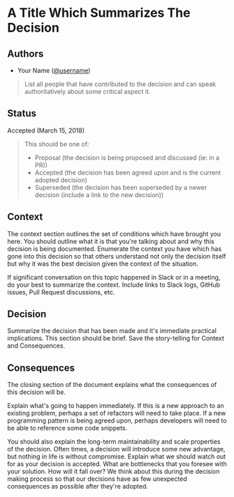 # A Title Which Summarizes The Decision

## Authors

- Your Name ([@username](https://github.com/marpaia))

> List all people that have contributed to the decision and can speak authoritatively about some critical aspect it.

## Status

Accepted (March 15, 2018)

> This should be one of:
> - Proposal (the decision is being proposed and discussed (ie: in a PR))
> - Accepted (the decision has been agreed upon and is the current adopted decision)
> - Superseded (the decision has been superseded by a newer decision (include a link to the new decision))

## Context

The context section outlines the set of conditions which have brought you here. You should outline what it is that you're talking about and why this decision is being documented. Enumerate the context you have which has gone into this decision so that others understand not only the decision itself but why it was the best decision given the context of the situation.

If significant conversation on this topic happened in Slack or in a meeting, do your best to summarize the context. Include links to Slack logs, GitHub issues, Pull Request discussions, etc.

## Decision

Summarize the decision that has been made and it's immediate practical implications. This section should be brief. Save the story-telling for Context and Consequences.


## Consequences

The closing section of the document explains what the consequences of this decision will be.

Explain what's going to happen immediately. If this is a new approach to an existing problem, perhaps a set of refactors will need to take place. If a new programming pattern is being agreed upon, perhaps developers will need to be able to reference some code snippets.

You should also explain the long-term maintainability and scale properties of the decision. Often times, a decision will introduce some new advantage, but nothing in life is without compromise. Explain what we should watch out for as your decision is accepted. What are bottlenecks that you foresee with your solution. How will it fall over? We think about this during the decision making process so that our decisions have as few unexpected consequences as possible after they're adopted.
